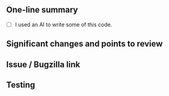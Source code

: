 ## One-line summary



- [ ] I used an AI to write some of this code.

## Significant changes and points to review



## Issue / Bugzilla link



## Testing
